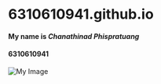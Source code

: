 # 6310610941.github.io

#### My name is ***Chanathinad Phispratuang***

#### 6310610941

![My Image](images/picc.png)
